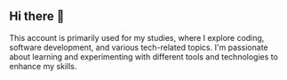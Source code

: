 ## Hi there 👋
This account is primarily used for my studies, where I explore coding, software development, and various tech-related topics. 
I'm passionate about learning and experimenting with different tools and technologies to enhance my skills.
<!--
**Krzysztof-lab/Krzysztof-lab** is a ✨ _special_ ✨ repository because its `README.md` (this file) appears on your GitHub profile.

Here are some ideas to get you started:

- 🔭 I’m currently working on ...
- 🌱 I’m currently learning ...
- 👯 I’m looking to collaborate on ...
- 🤔 I’m looking for help with ...
- 💬 Ask me about ...
- 📫 How to reach me: ...
- 😄 Pronouns: ...
- ⚡ Fun fact: ...
-->
